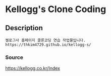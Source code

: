 # Kellogg's Clone Coding

## Description

```
켈로그사 홈페이지 클론코딩 연습 작업물입니다.
https://thkim4729.github.io/kellogg-s/
```

### Source

https://kellogg.co.kr/Index
